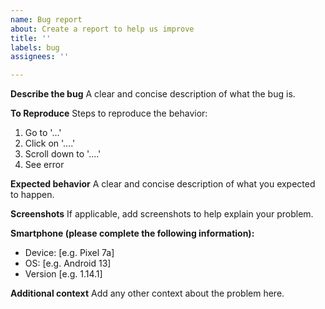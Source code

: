 ```yaml
---
name: Bug report
about: Create a report to help us improve
title: ''
labels: bug
assignees: ''

---
```


<!--
Your thumbnails are not working ? check: https://github.com/lamarios/clipious/wiki/Common-Issues#video-thumbnails-not-working
-->




**Describe the bug**
A clear and concise description of what the bug is.

**To Reproduce**
Steps to reproduce the behavior:
1. Go to '...'
2. Click on '....'
3. Scroll down to '....'
4. See error

**Expected behavior**
A clear and concise description of what you expected to happen.

**Screenshots**
If applicable, add screenshots to help explain your problem.

**Smartphone (please complete the following information):**
 - Device: [e.g. Pixel 7a]
 - OS: [e.g. Android 13]
 - Version [e.g. 1.14.1]

**Additional context**
Add any other context about the problem here.

